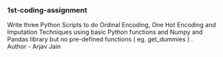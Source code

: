 ### 1st-coding-assignment
Write three Python Scripts to do Ordinal Encoding, One Hot Encoding and Imputation Techniques using basic Python functions and Numpy and Pandas library but no pre-defined functions ( eg. get_dummies ) .
<br>
Author - Arjav Jain
